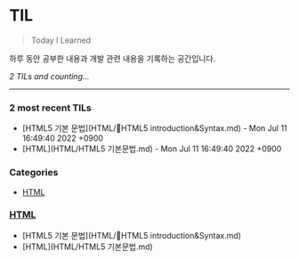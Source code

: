 # TIL
> Today I Learned

하루 동안 공부한 내용과 개발 관련 내용을 기록하는 공간입니다.


_2 TILs and counting..._

---

### 2 most recent TILs

- [HTML5 기본 문법](HTML/HTML5 introduction&Syntax.md) - Mon Jul 11 16:49:40 2022 +0900
- [HTML](HTML/HTML5 기본문법.md) - Mon Jul 11 16:49:40 2022 +0900

### Categories

- [HTML](#HTML)

### [HTML](#HTML)
- [HTML5 기본 문법](HTML/HTML5 introduction&Syntax.md)
- [HTML](HTML/HTML5 기본문법.md)

[1]: https://simonwillison.net/2020/Apr/20/self-rewriting-readme/
[2]: https://github.com/jbranchaud/til

